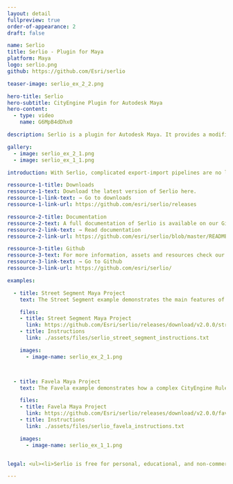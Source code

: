 ```yaml
---
layout: detail
fullpreview: true
order-of-appearance: 2
draft: false

name: Serlio
title: Serlio - Plugin for Maya
platform: Maya
logo: serlio.png
github: https://github.com/Esri/serlio

teaser-image: serlio_ex_2_2.png

hero-title: Serlio
hero-subtitle: CityEngine Plugin for Autodesk Maya
hero-content:
  - type: video
    name: G6MpB4dDhx0

description: Serlio is a plugin for Autodesk Maya. It provides a modifier node which enables the execution of CityEngine CGA rules within a Maya scene. This allows the 3D environment artist to make use of the power of procedural modeling in CityEngine without have to leave the familiar Maya toolset.

gallery:
  - image: serlio_ex_2_1.png
  - image: serlio_ex_1_1.png

introduction: With Serlio, complicated export-import pipelines are no longer needed, which also means that the procedural building models do not need to be “baked” in future. The buildings stay procedural during the entire modeling workflow. Consequently, the 3D environment artist can change many attributes, for example the height, style and appearance of buildings easily with a parametric interface at any point during production.<br/><br/>Serlio requires Rule Packages (RPK) as input, which are authored in CityEngine. An RPK includes assets and a CGA rule file which encodes an architectural style. Comprehensive RPK examples are available below and can be used “out-of-the-box” in Serlio.<br/><br/>Serlio is well suited for managing the procedural generation of architectural 3D content in digital sets. However, Serlio is restricted to the procedural generation of singular objects - particularly buildings. Serlio does not include the city layout and street network editing tools of CityEngine (i.e. the rich CityEngine toolset to design a city from scratch, or based on geographic data, is still needed).<br/><br/><strong><i>Serlio is free for personal, educational, and non-commercial use. Commercial use requires at least one commercial license of the latest CityEngine version installed in the organization. Redistribution or web service offerings are not allowed unless expressly permitted. Please refer to the licensing section below for more detailed licensing information.</strong></i>

ressource-1-title: Downloads
ressource-1-text: Download the latest version of Serlio here.
ressource-1-link-text: → Go to downloads
ressource-1-link-url: https://github.com/esri/serlio/releases

ressource-2-title: Documentation
ressource-2-text: A full documentation of Serlio is available on our Github repository.
ressource-2-link-text: → Read documentation
ressource-2-link-url: https://github.com/esri/serlio/blob/master/README.md#documentation

ressource-3-title: Github
ressource-3-text: For more information, assets and resources check our Github repository.
ressource-3-link-text: → Go to Github
ressource-3-link-url: https://github.com/esri/serlio/

examples:

  - title: Street Segment Maya Project
    text: The Street Segment example demonstrates the main features of Serlio in a compact scene. Starting from various input shapes (street shapes and building/floor footprints), multiple different Rule Packages are applied to create models ranging from abstract building volumes to realistic facades and street-level scenes. </li><li>v2 released on 2022-06-20 for Serlio v2.0.0</li></ul>

    files:
    - title: Street Segment Maya Project
      link: https://github.com/Esri/serlio/releases/download/v2.0.0/street_segment_maya_project.zip
    - title: Instructions
      link: ./assets/files/serlio_street_segment_instructions.txt

    images:
      - image-name: serlio_ex_2_1.png



  - title: Favela Maya Project
    text: The Favela example demonstrates how a complex CityEngine Rule Package (RPK) is applied on one or more polygons. The provided Maya project includes an Alembic file with shapes from CityEngine, the Favela RPK itself and Maya scenes.</br></br><strong>Notes:</strong><ul><li>Requires Maya 2018 or later. </li><li>Based on the <a href="https://www.youtube.com/watch?v=IY5gU1J39Ec" target="_blank">original "Favela" project (YouTube)</a> created with CityEngine, Maya and Maxwell created by Matthias Bühler and Cyrill Oberhänsli. </li><li>v2 released on 2022-06-20 for Serlio v2.0.0</li></ul>

    files:
    - title: Favela Maya Project
      link: https://github.com/Esri/serlio/releases/download/v2.0.0/favela_maya_project_v3.zip
    - title: Instructions
      link: ./assets/files/serlio_favela_instructions.txt

    images:
      - image-name: serlio_ex_1_1.png


legal: <ul><li>Serlio is free for personal, educational, and non-commercial use. Commercial use requires at least one commercial license of the latest CityEngine version installed in the organization. Redistribution or web service offerings are not allowed unless expressly permitted.</li><li>Serlio is under the same license as the included <a href="./cityenginesdk#legal-section">CityEngine SDK</a>.</li><li>All content in the "Examples" directory/section is licensed under the APACHE 2.0 license. You may obtain a copy of this license at <a href="https://www.apache.org/licenses/LICENSE-2.0" target="_blank">https://www.apache.org/licenses/LICENSE-2.0</a>.</li><li>The “Favela” example data is copyrighted by <a href="https://www.vrbn.io/" target="_blank">vrbn</a> studios. Please contact ​info@vrbn.io for commercial licensing options.</li><li>For questions or enquiries, please contact <a href= "mailto:cityengine-info@esri.comm">cityengine-info@esri.com</a></li></ul>

---
```

